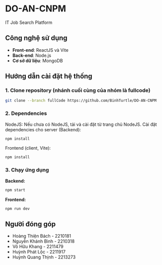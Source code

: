 # DO-AN-CNPM
IT Job Search Platform

## Công nghệ sử dụng
- **Front-end**: ReactJS và Vite
- **Back-end**: Node.js
- **Cơ sở dữ liệu**: MongoDB

## Hướng dẫn cài đặt hệ thống

### 1. Clone repository (nhánh cuối cùng của nhóm là fullcode)
```bash
git clone --branch fullCode https://github.com/BinhTurtle/DO-AN-CNPM
```
### 2. Dependencies
NodeJS: Nếu chưa có NodeJS, tải và cài đặt từ trang chủ NodeJS.
Cài đặt dependencies cho server (Backend):
```bash
npm install
```
Frontend (client, Vite):
```bash
npm install
```

### 3. Chạy ứng dụng
**Backend:**
```bash
npm start
```

**Frontend:**
```bash
npm run dev
```

## Người đóng góp
* Hoàng Thiện Bách - 2210181
* Nguyễn Khánh Bình - 2210318
* Võ Hữu Khang - 2211479
* Huỳnh Phát Lộc - 2211917
* Huỳnh Quang Thịnh - 2213273
